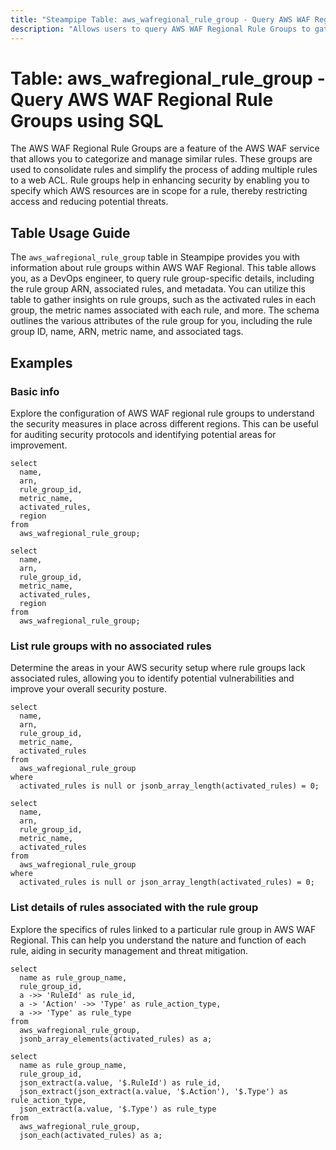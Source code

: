 ```yaml
---
title: "Steampipe Table: aws_wafregional_rule_group - Query AWS WAF Regional Rule Groups using SQL"
description: "Allows users to query AWS WAF Regional Rule Groups to gather information about each rule group's metadata, associated rules, and other relevant details."
---
```


# Table: aws_wafregional_rule_group - Query AWS WAF Regional Rule Groups using SQL

The AWS WAF Regional Rule Groups are a feature of the AWS WAF service that allows you to categorize and manage similar rules. These groups are used to consolidate rules and simplify the process of adding multiple rules to a web ACL. Rule groups help in enhancing security by enabling you to specify which AWS resources are in scope for a rule, thereby restricting access and reducing potential threats.

## Table Usage Guide

The `aws_wafregional_rule_group` table in Steampipe provides you with information about rule groups within AWS WAF Regional. This table allows you, as a DevOps engineer, to query rule group-specific details, including the rule group ARN, associated rules, and metadata. You can utilize this table to gather insights on rule groups, such as the activated rules in each group, the metric names associated with each rule, and more. The schema outlines the various attributes of the rule group for you, including the rule group ID, name, ARN, metric name, and associated tags.

## Examples

### Basic info
Explore the configuration of AWS WAF regional rule groups to understand the security measures in place across different regions. This can be useful for auditing security protocols and identifying potential areas for improvement.

```sql+postgres
select
  name,
  arn,
  rule_group_id,
  metric_name,
  activated_rules,
  region
from
  aws_wafregional_rule_group;
```

```sql+sqlite
select
  name,
  arn,
  rule_group_id,
  metric_name,
  activated_rules,
  region
from
  aws_wafregional_rule_group;
```

### List rule groups with no associated rules
Determine the areas in your AWS security setup where rule groups lack associated rules, allowing you to identify potential vulnerabilities and improve your overall security posture.

```sql+postgres
select
  name,
  arn,
  rule_group_id,
  metric_name,
  activated_rules
from
  aws_wafregional_rule_group
where
  activated_rules is null or jsonb_array_length(activated_rules) = 0;
```

```sql+sqlite
select
  name,
  arn,
  rule_group_id,
  metric_name,
  activated_rules
from
  aws_wafregional_rule_group
where
  activated_rules is null or json_array_length(activated_rules) = 0;
```

### List details of rules associated with the rule group
Explore the specifics of rules linked to a particular rule group in AWS WAF Regional. This can help you understand the nature and function of each rule, aiding in security management and threat mitigation.

```sql+postgres
select
  name as rule_group_name,
  rule_group_id,
  a ->> 'RuleId' as rule_id,
  a -> 'Action' ->> 'Type' as rule_action_type,
  a ->> 'Type' as rule_type
from
  aws_wafregional_rule_group,
  jsonb_array_elements(activated_rules) as a;
```

```sql+sqlite
select
  name as rule_group_name,
  rule_group_id,
  json_extract(a.value, '$.RuleId') as rule_id,
  json_extract(json_extract(a.value, '$.Action'), '$.Type') as rule_action_type,
  json_extract(a.value, '$.Type') as rule_type
from
  aws_wafregional_rule_group,
  json_each(activated_rules) as a;
```